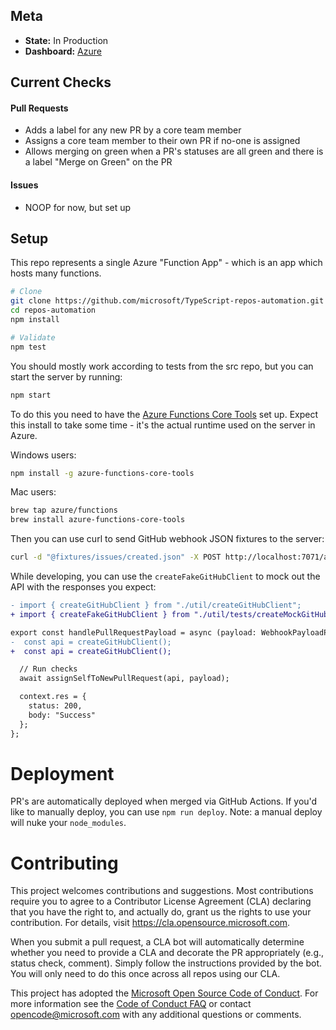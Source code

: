 ## Meta

* __State:__ In Production
* __Dashboard:__ [Azure](https://portal.azure.com/#@72f988bf-86f1-41af-91ab-2d7cd011db47/resource/subscriptions/57bfeeed-c34a-4ffd-a06b-ccff27ac91b8/resourceGroups/typescriptreposautomatio/providers/Microsoft.Web/sites/TypeScriptReposAutomation)

## Current Checks

#### Pull Requests

- Adds a label for any new PR by a core team member
- Assigns a core team member to their own PR if no-one is assigned
- Allows merging on green when a PR's statuses are all green and there is a label "Merge on Green" on the PR

#### Issues

- NOOP for now, but set up

## Setup

This repo represents a single Azure "Function App" - which is an app which hosts many functions. 

```sh
# Clone
git clone https://github.com/microsoft/TypeScript-repos-automation.git repos-automation
cd repos-automation
npm install

# Validate
npm test
```

You should mostly work according to tests from the src repo, but you can start the server by running:

```sh
npm start
```

To do this you need to have the [Azure Functions Core Tools](https://docs.microsoft.com/en-us/azure/azure-functions/functions-run-local) set up. Expect this install to take some time - it's the actual runtime used on the server in Azure.

Windows users:

```sh
npm install -g azure-functions-core-tools
```

Mac users:

```sh
brew tap azure/functions
brew install azure-functions-core-tools
```

Then you can use curl to send GitHub webhook JSON fixtures to the server:

```sh
curl -d "@fixtures/issues/created.json" -X POST http://localhost:7071/api/TypeScriptRepoIssueWebhook
```

While developing, you can use the `createFakeGitHubClient` to mock out the API with the responses you expect:

```diff
- import { createGitHubClient } from "./util/createGitHubClient";
+ import { createFakeGitHubClient } from "./util/tests/createMockGitHubClient";

export const handlePullRequestPayload = async (payload: WebhookPayloadPullRequest, context: Context) => {
-  const api = createGitHubClient();
+  const api = createGitHubClient();

  // Run checks
  await assignSelfToNewPullRequest(api, payload);

  context.res = {
    status: 200,
    body: "Success"
  };
};
```

# Deployment

PR's are automatically deployed when merged via GitHub Actions. 
If you'd like to manually deploy, you can use `npm run deploy`. Note: a manual deploy will nuke your `node_modules`.
 
# Contributing

This project welcomes contributions and suggestions.  Most contributions require you to agree to a
Contributor License Agreement (CLA) declaring that you have the right to, and actually do, grant us
the rights to use your contribution. For details, visit https://cla.opensource.microsoft.com.

When you submit a pull request, a CLA bot will automatically determine whether you need to provide
a CLA and decorate the PR appropriately (e.g., status check, comment). Simply follow the instructions
provided by the bot. You will only need to do this once across all repos using our CLA.

This project has adopted the [Microsoft Open Source Code of Conduct](https://opensource.microsoft.com/codeofconduct/).
For more information see the [Code of Conduct FAQ](https://opensource.microsoft.com/codeofconduct/faq/) or
contact [opencode@microsoft.com](mailto:opencode@microsoft.com) with any additional questions or comments.
